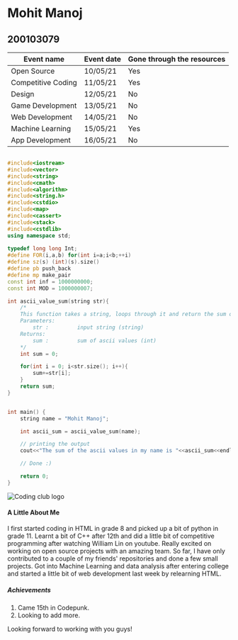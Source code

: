 # Mohit Manoj
## 200103079


Event name | Event date | Gone through the resources
--- | --- | ---
Open Source | 10/05/21 | Yes 
Competitive Coding | 11/05/21 | Yes
Design | 12/05/21 | No
Game Development | 13/05/21 | No
Web Development | 14/05/21 | No
Machine Learning | 15/05/21 | Yes
App Development | 16/05/21 | No




```C++

#include<iostream>
#include<vector>
#include<string>
#include<cmath>
#include<algorithm>
#include<string.h>
#include<cstdio>
#include<map>
#include<cassert>
#include<stack>
#include<cstdlib>
using namespace std;
 
typedef long long Int;
#define FOR(i,a,b) for(int i=a;i<b;++i)
#define sz(s) (int)(s).size()
#define pb push_back
#define mp make_pair
const int inf = 1000000000;
const int MOD = 1000000007;

int ascii_value_sum(string str){
    /*
    This function takes a string, loops through it and return the sum of the ascii values
    Parameters:
        str :         input string (string)
    Returns:
        sum :         sum of ascii values (int)
    */
    int sum = 0;

    for(int i = 0; i<str.size(); i++){
        sum+=str[i];
    }
    return sum;
}


int main() {
    string name = "Mohit Manoj";

    int ascii_sum = ascii_value_sum(name);

    // printing the output
    cout<<"The sum of the ascii values in my name is "<<ascii_sum<<endl;

    // Done :)

    return 0;
}

```


![Coding club logo](https://github.com/lolzone13/open_source_submission/blob/main/coding-club%20logo.png "Coding club Logo")




#### A Little About Me


I first started coding in HTML in grade 8 and picked up a bit of python in grade 11. Learnt a bit of C++ after 12th and did a little bit of competitive programming after watching William Lin on youtube. Really excited on working on open source projects with an amazing team. So far, I have only contributed to a couple of my friends' repositories and done a few small projects. Got into Machine Learning and data analysis after entering college and started a little bit of web development last week by relearning HTML. 


##### Achievements

1. Came 15th in Codepunk.
2. Looking to add more.


Looking forward to working with you guys!